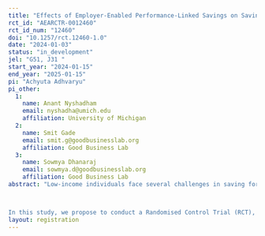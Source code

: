 ```yaml
---
title: "Effects of Employer-Enabled Performance-Linked Savings on Savings Behavior of Workers and Firm Performance in the Garment Industry"
rct_id: "AEARCTR-0012460"
rct_id_num: "12460"
doi: "10.1257/rct.12460-1.0"
date: "2024-01-03"
status: "in_development"
jel: "G51, J31 "
start_year: "2024-01-15"
end_year: "2025-01-15"
pi: "Achyuta Adhvaryu"
pi_other:
  1:
    name: Anant Nyshadham
    email: nyshadha@umich.edu
    affiliation: University of Michigan
  2:
    name: Smit Gade
    email: smit.g@goodbusinesslab.org
    affiliation: Good Business Lab
  3:
    name: Sowmya Dhanaraj
    email: sowmya.d@goodbusinesslab.org
    affiliation: Good Business Lab
abstract: "Low-income individuals face several challenges in saving formally and regularly which their employers can uniquely help them overcome. Employers can offer access to a formal payroll account, assist with documentation, and arrange for automatic deductions from the salary. 

In this study, we propose to conduct a Randomised Control Trial (RCT), wherein we offer a bank-based recurring deposit (RD) to production workers of Shahi Exports, a garment manufacturing firm in Karnataka, India. The RD would serve as a commitment saving instrument for workers, requiring fixed monthly instalments for 6 months. In our study, these instalments would be made from the workers’ salary through automatic payroll deductions facilitated by Shahi, their employer. Further, for some workers savings in their RD would be linked to and rewarded based on their tenure and attendance. With this set-up, the study is aimed at understanding if performance-linked employer-enabled commitment saving plans can simultaneously improve i) formal savings of low-income workers and ii) firm performance."
layout: registration
---
```


